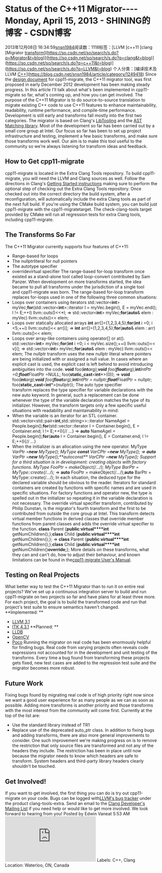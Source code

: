 # Status of the C++11 Migrator----Monday, April 15, 2013 - SHINING的博客 - CSDN博客
2013年12月08日 16:34:59[snsn1984](https://me.csdn.net/snsn1984)阅读数：1118标签：[LLVM																[c++11																[clang																[Migrator																[transform](https://so.csdn.net/so/search/s.do?q=transform&t=blog)](https://so.csdn.net/so/search/s.do?q=Migrator&t=blog)](https://so.csdn.net/so/search/s.do?q=clang&t=blog)](https://so.csdn.net/so/search/s.do?q=c++11&t=blog)](https://so.csdn.net/so/search/s.do?q=LLVM&t=blog)
个人分类：[编译技术及LLVM																[C++](https://blog.csdn.net/snsn1984/article/category/488621)](https://blog.csdn.net/snsn1984/article/category/1249418)
Since the [design document](http://blog.csdn.net/snsn1984/article/details/17203591) for cpp11-migrate, the C++11 migrator tool, was first proposed in early
 December 2012 development has been making steady progress. In this article I'll talk about what's been implemented in cpp11-migrate so far, what's coming up, and how you can get involved.
The purpose of the C++11 Migrator is to do source-to-source translation to migrate existing C++ code to use C++11 features to enhance maintainability, readability, runtime performance, and compile-time performance. Development is still early and transforms
 fall mostly into the first two categories. The migrator is based on Clang's [LibTooling](http://clang.llvm.org/docs/LibTooling.html) and the [AST
 Matching library](http://clang.llvm.org/docs/LibASTMatchers.html).
Most of the development so far has been carried out by a small core group at Intel. Our focus so far has been to set up project infrastructure and testing, implement a few basic transforms, and make sure those transforms work well. Our aim is to make this tool
 useful to the community so we're always listening for transform ideas and feedback.
## How to Get cpp11-migrate
cpp11-migrate is located in the Extra Clang Tools repository. To build cpp11-migrate, you will need the LLVM and Clang sources as well. Follow the directions in Clang's [Getting
 Started instructions](http://clang.llvm.org/get_started.html) making sure to perform the optional step of checking out the Extra Clang Tools repository. Once checked out into the correct directory the build system, after a reconfiguration, will automatically include the extra Clang tools as part
 of the next full build. If you're using the CMake build system, you can build just cpp11-migrate with the cpp11-migratetarget. The check-clang-tools target
 provided by CMake will run all regression tests for extra Clang tools, including cpp11-migrate.
## The Transforms So Far
The C++11 Migrator currently supports four features of C++11:
- Range-based for loops
- The nullptrliteral for null pointers
- The autotype specifier
- overridevirtual specifier
The range-based for-loop transform once existed as a stand-alone tool called loop-convert contributed by Sam Panzer. When
 development on more transforms started, the idea became to pull all transforms under the jurisdiction of a single tool and cpp11-migrate was born. The
 range-based for-loop transform replaces for-loops used in one of the following three common situations:
- Loops over containers using iterators
std::vector<**int**> myVec;**for**(std::vector<**int**>::iterator I = myVec.begin(),
                                E = myVec.end();
     I != E;++I)
  llvm::outs()<<*I;
⇒
std::vector<**int**> myVec;**for**(**auto**& elem : myVec)
  llvm::outs()<< elem;
- Loops over statically allocated arrays
**int** arr[]={1,2,3,4,5};**for**(**int** i =0; i <5;++i)
  llvm::outs()<< arr[i];
⇒
**int** arr[]={1,2,3,4,5};**for**(**auto**& elem : arr)
  llvm::outs()<< elem;
- Loops over array-like containers using operator[] or at().
std::vector<**int**> myVec;**for**(**int** i =0; i < myVec.size();++i)
  llvm::outs()<< v[i];
⇒
std::vector<**int**> myVec;**for**(**auto**& elem : myVec)
  llvm::outs()<< elem;
The nullptr transform uses the new nullptr literal where pointers are being initialized with or assigned a null value. In cases where an explicit cast is used,
 the explicit cast is left behind to avoid introducing ambiguities into the code.
**void** foo(**int***arg);**void** foo(**float***arg);**int***IntPtr =0;**float***FloatPtr =NULL;
foo(**static_cast**<**int***>(0));
⇒
**void** foo(**int***arg);**void** foo(**float***arg);**int***IntPtr = nullptr;**float***FloatPtr = nullptr;
foo(**static_cast**<**int***>(nullptr));
The auto type specifier transform replaces the type specifier for variable declarations with the new auto keyword. In general, such a replacement can be done
 whenever the type of the variable declaration matches the type of its initializer. However, the transform targets only a few specific useful situations with readability and maintainability in mind:
- When the variable is an iterator for an STL container.
std::vector<std::pair<**int**,std::string>>::iterator NameAgeI = People.begin();**for**(std::vector<MyType>::iterator I = Container.begin(),
                                   E = Container.end;
     I != E;++I){// ...}
⇒
**auto** NameAgeI = People.begin();**for**(**auto** I = Container.begin(),
                                  E = Container.end;
     I != E;++I){// ...}
- When the initializer is an allocation using the new operator.
MyType *VarPtr =**new** MyType();
MyType ***const** VarCPtr =**new** MyType();
⇒
**auto** VarPtr =**new** MyType();**auto****const** VarCPtr =**new** MyType();
Support for a third situation is in development: creating objects with factory functions.
MyType *FooPtr = makeObject<MyType>(/*...*/);
MyType *BarPtr = MyType::create(/*...*/);
⇒
**auto** FooPtr = makeObject<MyType>(/*...*/);**auto** BarPtr = MyType::create(/*...*/);
In each situation, the deduced type for the declared variable should be obvious to the reader. Iterators for standard containers are created by functions with specific names and are used in specific situations. For factory functions and operator new, the
 type is spelled out in the initializer so repeating it in the variable declaration is not necessary.
The override virtual specifier transform, contributed by Philip Dunstan, is the migrator's fourth transform and the first to be contributed from outside the core group at Intel. This
 transform detects virtual member functions in derived classes that override member functions from parent classes and adds the override virtual specifier to the function.
**class** Parent {**public**:**virtual****int** getNumChildren();};**class** Child {**public**:**virtual****int** getNumChildren();};
⇒
**class** Parent {**public**:**virtual****int** getNumChildren();};**class** Child {**public**:**virtual****int** getNumChildren()**override**;};
More details on these transforms, what they can and can't do, how to adjust their behaviour, and known limitations can be found in the[cpp11-migrate
 User's Manual](http://ma.leiseshoubei.info/browse.php?u=ac0b85664a23001c0Oi8vY2xhbmcubGx2bS5vcmcvZXh0cmEvY3BwMTEtbWlncmF0ZS5odG1s&b=13).
## Testing on Real Projects
What better way to test the C++11 Migrator than to run it on entire real projects? We've set up a continuous integration server to build and run cpp11-migrate on two projects so far and have plans for at least three more. For each project, the goal is
 to build the transformed code and run that project's test suite to ensure semantics haven't changed.
**Implemented: **
- [LLVM 3.1](http://ma.leiseshoubei.info/browse.php?u=ac0b85664a23001c0Oi8vd3d3Lmxsdm0ub3JnLw%3D%3D&b=13)
- [ITK 4.3.1](http://ma.leiseshoubei.info/browse.php?u=ac0b85664a23001c0Oi8vd3d3Lml0ay5vcmcv&b=13)
**Planned: **
- [LLDB](http://ma.leiseshoubei.info/browse.php?u=ac0b85664a23001c0Oi8vbGxkYi5sbHZtLm9yZy8%3D&b=13)
- [OpenCV](http://ma.leiseshoubei.info/browse.php?u=ac0b85664a23001c0Oi8vb3BlbmN2Lm9yZy8%3D&b=13)
- [Poco](http://ma.leiseshoubei.info/browse.php?u=ac0b85664a23001c0Oi8vcG9jb3Byb2plY3Qub3JnLw%3D%3D&b=13)
Running the migrator on real code has been enormously helpful for finding bugs. Real code from varying projects often reveals code expressions not accounted for in the development and unit testing of the transforms. Every time a bug found from transforming
 these projects gets fixed, new test cases are added to the regression test suite and the migrator becomes more robust.
## Future Work
Fixing bugs found by migrating real code is of high priority right now since we want a good user experience for as many people as we can as soon as possible. Adding more transforms is another priority and those transforms with the most interest from the
 community will come first. Currently at the top of the list are:
- Use the standard library instead of TR1
- Replace use of the deprecated auto_ptr class.
In addition to fixing bugs and adding transforms, there are also more general improvements to consider. One such improvement we're making progress on is to remove the restriction that only source files are transformed and not any of the headers they include.
 The restriction has been in place until now because the migrator needs to know which headers are safe to transform. System headers and third-party library headers clearly shouldn't be touched.
## Get Involved!
If you want to get involved, the first thing you can do is try out cpp11-migrate on your code. Bugs can be logged with[LLVM's bug tracker](http://llvm.org/bugs/) under the product clang-tools-extra.
 Send an email to the [Clang Developer's Mailing List](http://lists.cs.uiuc.edu/mailman/listinfo/cfe-dev) if you need help or would like to get more involved. We look
 forward to hearing from you!
Posted by Edwin Vaneat 5:53
 AM![](http://ma.leiseshoubei.info/browse.php?u=ac0b85664a23001c0Oi8vaW1nMi5ibG9nYmxvZy5jb20vaW1nL2ljb24xOF9lZGl0X2FsbGJrZy5naWY%3D&b=13)
Labels: C++, Clang
Location: Waterloo, ON, Canada
